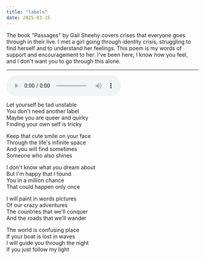 ```yaml
---
title: "labels"
date: 2025-03-15
---
```


The book "Passages" by Gail Sheehy covers crises that everyone goes through in their live. I met a girl going through identity crisis, struggling to find herself and to understand her feelings. This poem is my words of support and encouragement to her. I've been here, I know how you feel, and I don't want you to go through this alone.

---

<audio controls src="/labels.ogg" preload="metadata"></audio>

Let yourself be tad unstable  
You don't need another label  
Maybe you are queer and quirky  
Finding your own self is tricky  

Keep that cute smile on your face  
Through the life's infinite space  
And you will find sometimes  
Someone who also shines  

I don't know what you dream about  
But I'm happy that I found  
You in a million chance  
That could happen only once  

I will paint in words pictures  
Of our crazy adventures  
The countries that we'll conquer  
And the roads that we'll wander  

The world is confusing place  
If your boat is lost in waves  
I will guide you through the night  
If you just follow my light  
  